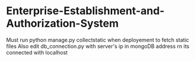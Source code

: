 # Enterprise-Establishment-and-Authorization-System


Must run python manage.py collectstatic when deployement to fetch static files
Also edit db_connection.py with server's ip in mongoDB address rn its connected with localhost
